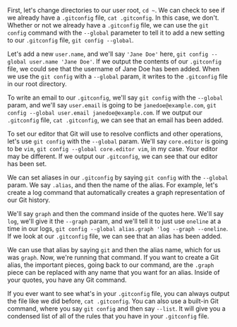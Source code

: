 First, let's change directories to our user root, `cd ~`. We can check to see if we already have a `.gitconfig` file, `cat .gitconfig`. In this case, we don't. Whether or not we already have a `.gitconfig` file, we can use the `git config` command with the `--global` parameter to tell it to add a new setting to our `.gitconfig` file, `git config --global`.

Let's add a new `user.name`, and we'll say `'Jane Doe'` here, `git config --global user.name 'Jane Doe'`. If we output the contents of our `.gitconfig` file, we could see that the username of Jane Doe has been added. When we use the `git config` with a `--global` param, it writes to the `.gitconfig` file in our root directory.

To write an email to our `.gitconfig`, we'll say `git config` with the `--global` param, and we'll say `user.email` is going to be `janedoe@example.com`, `git config --global user.email janedoe@example.com`. If we output our `.gitconfig` file, `cat .gitconfig`, we can see that an email has been added.

To set our editor that Git will use to resolve conflicts and other operations, let's use `git config` with the `--global` param. We'll say `core.editor` is going to be `vim`, `git config --global core.editor vim`, in my case. Your editor may be different. If we output our `.gitconfig`, we can see that our editor has been set.

We can set aliases in our `.gitconfig` by saying `git config` with the `--global` param. We say `.alias`, and then the name of the alias. For example, let's create a log command that automatically creates a graph representation of our Git history.

We'll say `graph` and then the command inside of the quotes here. We'll say `log`, we'll give it the `--graph` param, and we'll tell it to just use `oneline` at a time in our logs, `git config --global alias.graph 'log --graph --oneline`. If we look at our `.gitconfig` file, we can see that an alias has been added.

We can use that alias by saying `git` and then the alias name, which for us was `graph`. Now, we're running that command. If you want to create a Git alias, the important pieces, going back to our command, are the `.graph` piece can be replaced with any name that you want for an alias. Inside of your quotes, you have any Git command.

If you ever want to see what's in your `.gitconfig` file, you can always output the file like we did before, `cat .gitconfig`. You can also use a built-in Git command, where you say `git config` and then say `--list`. It will give you a condensed list of all of the rules that you have in your `.gitconfig` file.